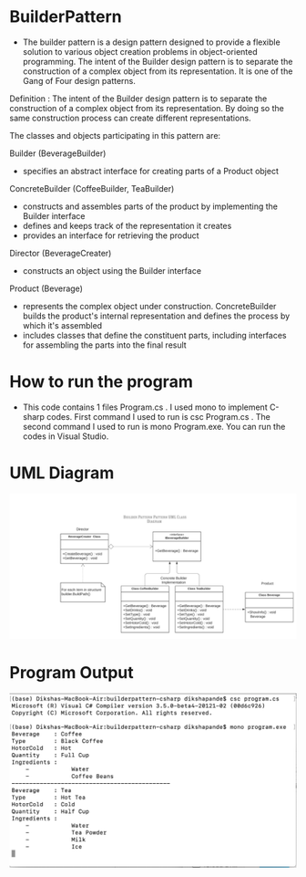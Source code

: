 # BuilderPattern

+ The builder pattern is a design pattern designed to provide a flexible solution to various object creation problems in object-oriented programming. The intent of the Builder design pattern is to separate the construction of a complex object from its representation. It is one of the Gang of Four design patterns.

Definition :
The intent of the Builder design pattern is to separate the construction of a complex object from its representation. By doing so the same construction process can create different representations.


The classes and objects participating in this pattern are:

Builder  (BeverageBuilder)
  - specifies an abstract interface for creating parts of a Product object

ConcreteBuilder  (CoffeeBuilder, TeaBuilder)
  - constructs and assembles parts of the product by implementing the Builder interface
  - defines and keeps track of the representation it creates
  - provides an interface for retrieving the product

Director  (BeverageCreater)
  - constructs an object using the Builder interface

Product  (Beverage)
  - represents the complex object under construction. ConcreteBuilder builds the product's internal representation and defines the process by which it's assembled
  - includes classes that define the constituent parts, including interfaces for assembling the parts into the final result

# How to run the program
+ This code contains 1 files Program.cs . I used mono to implement C-sharp codes. First command I used to run is csc Program.cs . The second command I used to run is mono Program.exe. You can run the codes in Visual Studio.

# UML Diagram
![UML of Beverage and related products implemented as an Builder Pattern ](Builder_pattern.png "UML class diagram of Builder Pattern")

# Program Output
![Output of Beverage and related products implemented as an Builder Pattern ](BuilderOutput.png "Output for Builder Pattern")
